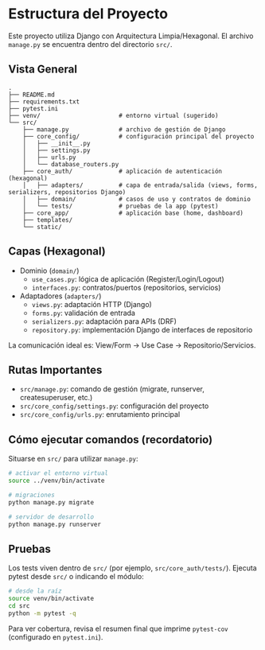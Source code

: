 # Estructura del Proyecto

Este proyecto utiliza Django con Arquitectura Limpia/Hexagonal. El archivo `manage.py` se encuentra dentro del directorio `src/`.

## Vista General

```
.
├── README.md
├── requirements.txt
├── pytest.ini
├── venv/                      # entorno virtual (sugerido)
└── src/
    ├── manage.py              # archivo de gestión de Django
    ├── core_config/           # configuración principal del proyecto
    │   ├── __init__.py
    │   ├── settings.py
    │   ├── urls.py
    │   └── database_routers.py
    ├── core_auth/             # aplicación de autenticación (hexagonal)
    │   ├── adapters/          # capa de entrada/salida (views, forms, serializers, repositorios Django)
    │   ├── domain/            # casos de uso y contratos de dominio
    │   └── tests/             # pruebas de la app (pytest)
    ├── core_app/              # aplicación base (home, dashboard)
    ├── templates/
    └── static/
```

## Capas (Hexagonal)

- Dominio (`domain/`)
  - `use_cases.py`: lógica de aplicación (Register/Login/Logout)
  - `interfaces.py`: contratos/puertos (repositorios, servicios)
- Adaptadores (`adapters/`)
  - `views.py`: adaptación HTTP (Django)
  - `forms.py`: validación de entrada
  - `serializers.py`: adaptación para APIs (DRF)
  - `repository.py`: implementación Django de interfaces de repositorio

La comunicación ideal es: View/Form -> Use Case -> Repositorio/Servicios.

## Rutas Importantes

- `src/manage.py`: comando de gestión (migrate, runserver, createsuperuser, etc.)
- `src/core_config/settings.py`: configuración del proyecto
- `src/core_config/urls.py`: enrutamiento principal

## Cómo ejecutar comandos (recordatorio)

Situarse en `src/` para utilizar `manage.py`:

```bash
# activar el entorno virtual
source ../venv/bin/activate

# migraciones
python manage.py migrate

# servidor de desarrollo
python manage.py runserver
```

## Pruebas

Los tests viven dentro de `src/` (por ejemplo, `src/core_auth/tests/`). Ejecuta pytest desde `src/` o indicando el módulo:

```bash
# desde la raíz
source venv/bin/activate
cd src
python -m pytest -q
```

Para ver cobertura, revisa el resumen final que imprime `pytest-cov` (configurado en `pytest.ini`).
